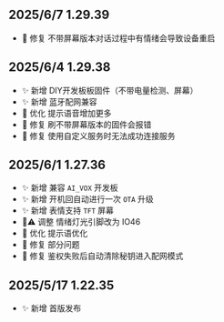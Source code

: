 



## 2025/6/7 1.29.39

- 🐞 修复 不带屏幕版本对话过程中有情绪会导致设备重启

## 2025/6/4 1.29.38

- ✨ 新增 DIY开发板板固件（不带电量检测、屏幕）
- ✨ 新增 蓝牙配网兼容
- 💄 优化 提示语音增加更多 
- 🐞 修复 刷不带屏幕版本的固件会报错
- 🐞 修复 使用自定义服务时无法成功连接服务



## 2025/6/1 1.27.36

- ✨ 新增 兼容 `AI_VOX` 开发板
- ✨ 新增 开机回自动进行一次 `OTA` 升级  
- ✨ 新增 表情支持 `TFT` 屏幕 
- 🤔⚠️ 调整 情绪灯光引脚改为 IO46 
- 💄 优化 提示语优化 
- 🐞 修复 部分问题
- 🐞 修复 鉴权失败后自动清除秘钥进入配网模式



## 2025/5/17 1.22.35


- ✨ 新增 首版发布